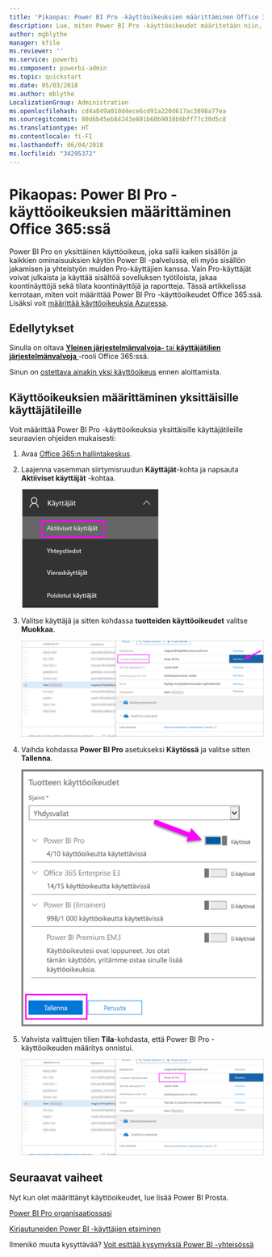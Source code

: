 ```yaml
---
title: 'Pikaopas: Power BI Pro -käyttöoikeuksien määrittäminen Office 365:ssä'
description: Lue, miten Power BI Pro -käyttöoikeudet määritetään niin, että käyttäjät voivat käyttää kaikkea sisältöä ja kaikkia ominaisuuksia Power BI -palvelussa.
author: mgblythe
manager: kfile
ms.reviewer: ''
ms.service: powerbi
ms.component: powerbi-admin
ms.topic: quickstart
ms.date: 05/03/2018
ms.author: mblythe
LocalizationGroup: Administration
ms.openlocfilehash: cd4a849a010d4ece6cd91a220d617ac3098a77ea
ms.sourcegitcommit: 80d6b45eb84243e801b60b9038b9bff77c30d5c8
ms.translationtype: HT
ms.contentlocale: fi-FI
ms.lasthandoff: 06/04/2018
ms.locfileid: "34295372"
---
```

# <a name="quickstart-assign-power-bi-pro-licenses-in-office-365"></a>Pikaopas: Power BI Pro -käyttöoikeuksien määrittäminen Office 365:ssä

Power BI Pro on yksittäinen käyttöoikeus, joka sallii kaiken sisällön ja kaikkien ominaisuuksien käytön Power BI -palvelussa, eli myös sisällön jakamisen ja yhteistyön muiden Pro-käyttäjien kanssa. Vain Pro-käyttäjät voivat julkaista ja käyttää sisältöä sovelluksen työtiloista, jakaa koontinäyttöjä sekä tilata koontinäyttöjä ja raportteja. Tässä artikkelissa kerrotaan, miten voit määrittää Power BI Pro -käyttöoikeudet Office 365:ssä. Lisäksi voit [määrittää käyttöoikeuksia Azuressa](service-admin-assigning-power-bi-pro-licenses-azure.md).


## <a name="prerequisites"></a>Edellytykset

Sinulla on oltava [ **Yleinen järjestelmänvalvoja-** tai **käyttäjätilien järjestelmänvalvoja** ](https://support.office.com/article/about-office-365-admin-roles-da585eea-f576-4f55-a1e0-87090b6aaa9d?ui=en-US&rs=en-US&ad=US) -rooli Office 365:ssä.

Sinun on [ostettava ainakin yksi käyttöoikeus](service-admin-purchasing-power-bi-pro.md) ennen aloittamista.



## <a name="assign-licenses-to-individual-user-accounts"></a>Käyttöoikeuksien määrittäminen yksittäisille käyttäjätileille

Voit määrittää Power BI Pro -käyttöoikeuksia yksittäisille käyttäjätileille seuraavien ohjeiden mukaisesti:

1. Avaa [Office 365:n hallintakeskus](https://portal.office.com/adminportal/home#/homepage).

2. Laajenna vasemman siirtymisruudun **Käyttäjät**-kohta ja napsauta **Aktiiviset käyttäjät** -kohtaa.

    ![Aktiiviset käyttäjät](media/service-admin-assigning-power-bi-pro-licenses/service-assigning-power-bi-pro-licenses-05.png)

3. Valitse käyttäjä ja sitten kohdassa **tuotteiden käyttöoikeudet** valitse **Muokkaa**.

    ![Tuotteiden käyttöoikeuksien muokkaaminen](media/service-admin-assigning-power-bi-pro-licenses/service-assigning-power-bi-pro-licenses-06.png)

4. Vaihda kohdassa **Power BI Pro** asetukseksi **Käytössä** ja valitse sitten **Tallenna**.

    ![Tuotteiden käyttöoikeudet ovat käytössä](media/service-admin-assigning-power-bi-pro-licenses/service-assigning-power-bi-pro-licenses-07.png)

5. Vahvista valittujen tilien **Tila**-kohdasta, että Power BI Pro -käyttöoikeuden määritys onnistui.

    ![Vahvista käyttöoikeuden tila](media/service-admin-assigning-power-bi-pro-licenses/service-assigning-power-bi-pro-licenses-08.png)



## <a name="next-steps"></a>Seuraavat vaiheet

Nyt kun olet määrittänyt käyttöoikeudet, lue lisää Power BI Prosta.

[Power BI Pro organisaatiossasi](service-admin-power-bi-pro-in-your-organization.md)

[Kirjautuneiden Power BI -käyttäjien etsiminen](service-admin-access-usage.md)

Ilmenikö muuta kysyttävää? [Voit esittää kysymyksiä Power BI -yhteisössä](https://community.powerbi.com/)